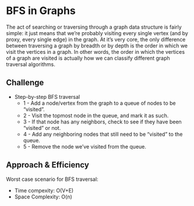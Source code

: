 # BFS in Graphs

The act of searching or traversing through a graph data structure is fairly simple: it just means that we’re probably visiting every single vertex (and by proxy, every single edge) in the graph. At it’s very core, the only difference between traversing a graph by breadth or by depth is the order in which we visit the vertices in a graph. In other words, the order in which the vertices of a graph are visited is actually how we can classify different graph traversal algorithms.

## Challenge

- Step-by-step BFS traversal
    - 1 - Add a node/vertex from the graph to a queue of nodes to be “visited”.
    - 2 - Visit the topmost node in the queue, and mark it as such.
    - 3 - If that node has any neighbors, check to see if they have been “visited” or not.
    - 4 - Add any neighboring nodes that still need to be “visited” to the queue.
    - 5 - Remove the node we’ve visited from the queue.

## Approach & Efficiency

Worst case scenario for BFS traversal:

- Time compexity: O(V+E)
- Space Complexity: O(n)